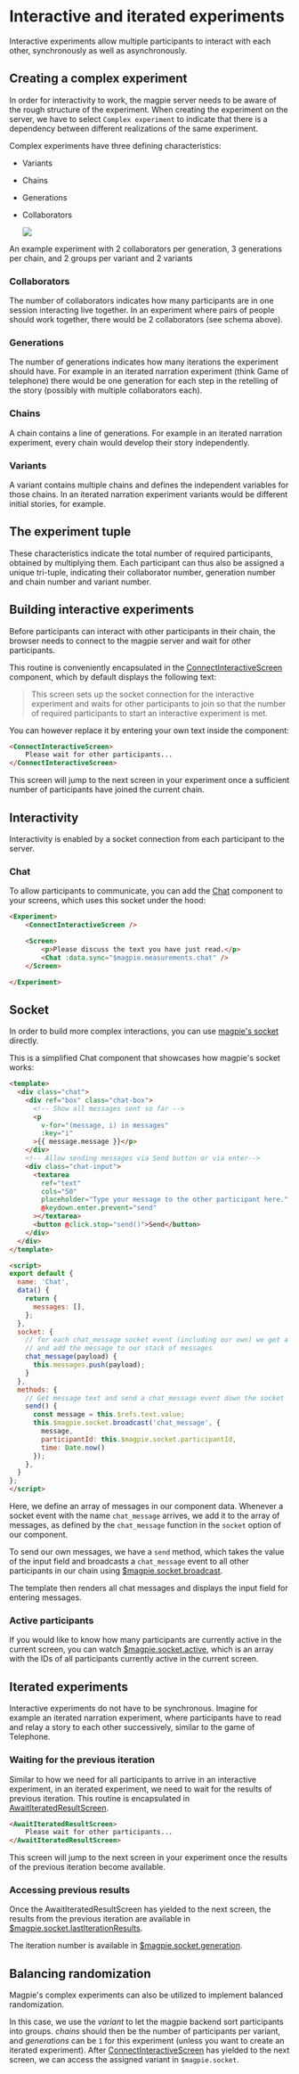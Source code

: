 # Interactive and iterated experiments
Interactive experiments allow multiple participants to interact with each other, synchronously as well as asynchronously.

## Creating a complex experiment
In order for interactivity to work, the magpie server needs to be aware of the rough structure of the experiment.
When creating the experiment on the server, we have to select `Complex experiment` to indicate that there is a dependency
between different realizations of the same experiment.

Complex experiments have three defining characteristics:

* Variants
* Chains
* Generations
* Collaborators

  <img src="/images/getting_started/complex-experiments.png" />
An example experiment with 2 collaborators per generation, 3 generations per chain, and 2 groups per variant and 2 variants

### Collaborators
The number of collaborators indicates how many participants are in one session interacting live together. In an experiment where
pairs of people should work together, there would be 2 collaborators (see schema above).

### Generations
The number of generations indicates how many iterations the experiment should have. For example in an iterated narration
experiment (think Game of telephone) there would be one generation for each step in the retelling of the story (possibly with multiple collaborators each).

### Chains
A chain contains a line of generations. For example in an iterated narration experiment, every chain would develop their story independently.

### Variants
A variant contains multiple chains and defines the independent variables for those chains. In an iterated narration experiment
variants would be different initial stories, for example.

## The experiment tuple
These characteristics indicate the total number of required participants, obtained by multiplying them. Each participant
can thus also be assigned a unique tri-tuple, indicating their collaborator number, generation number and chain number and variant number.

## Building interactive experiments
Before participants can interact with other participants in their chain, the browser needs to connect to the magpie server
and wait for other participants.

This routine is conveniently encapsulated in the [ConnectInteractiveScreen](https://reference.magpie-experiments.org/#connectinteractivescreen)
component, which by default displays the following text:

> This screen sets up the socket connection for the interactive experiment and waits for other
> participants to join so that the number of required participants to start an interactive experiment is met. 

You can however replace it by entering your own text inside the component:

```html
<ConnectInteractiveScreen>
    Please wait for other participants...
</ConnectInteractiveScreen>
```

This screen will jump to the next screen in your experiment once a sufficient number of participants have joined the current chain.

## Interactivity
Interactivity is enabled by a socket connection from each participant to the server.

### Chat
To allow participants to communicate, you can add the [Chat](https://reference.magpie-experiments.org/#chat) component
to your screens, which uses this socket under the hood:

```html
<Experiment>
    <ConnectInteractiveScreen />

    <Screen>
        <p>Please discuss the text you have just read.</p>
        <Chat :data.sync="$magpie.measurements.chat" />
    </Screen>

</Experiment>
```

## Socket
In order to build more complex interactions, you can use [magpie's socket](https://reference.magpie-experiments.org/#Socket)
directly.

This is a simplified Chat component that showcases how magpie's socket works:

```html
<template>
  <div class="chat">
    <div ref="box" class="chat-box">
      <!-- Show all messages sent so far -->
      <p
        v-for="(message, i) in messages"
        :key="i"
      >{{ message.message }}</p>
    </div>
    <!-- Allow sending messages via Send button or via enter-->
    <div class="chat-input">
      <textarea
        ref="text"
        cols="50"
        placeholder="Type your message to the other participant here."
        @keydown.enter.prevent="send"
      ></textarea>
      <button @click.stop="send()">Send</button>
    </div>
  </div>
</template>

<script>
export default {
  name: 'Chat',
  data() {
    return {
      messages: [],
    };
  },
  socket: {
    // for each chat_message socket event (including our own) we get a callback
    // and add the message to our stack of messages
    chat_message(payload) {
      this.messages.push(payload);
    }
  },
  methods: {
    // Get message text and send a chat_message event down the socket
    send() {
      const message = this.$refs.text.value;
      this.$magpie.socket.broadcast('chat_message', {
        message,
        participantId: this.$magpie.socket.participantId,
        time: Date.now()
      });
    },
  }
};
</script>
```

Here, we define an array of messages in our component data. Whenever a socket event with the name `chat_message` arrives, we add
it to the array of messages, as defined by the `chat_message` function in the `socket` option of our component.

To send our own messages, we have a `send` method, which takes the value of the input field and broadcasts a `chat_message` event
to all other participants in our chain using [$magpie.socket.broadcast](https://reference.magpie-experiments.org/#Socket+broadcast).

The template then renders all chat messages and displays the input field for entering messages.

### Active participants
If you would like to know how many participants are currently active in the current screen, you can watch
[$magpie.socket.active](https://reference.magpie-experiments.org/#Socket+active), which is an array with the IDs of all participants currently
active in the current screen.

## Iterated experiments
Interactive experiments do not have to be synchronous.
Imagine for example an iterated narration experiment, where participants have to read and relay a story to each other
successively, similar to the game of Telephone.

### Waiting for the previous iteration
Similar to how we need for all participants to arrive in an interactive experiment, in an iterated experiment, we need to
wait for the results of previous iteration. This routine is encapsulated in [AwaitIteratedResultScreen](https://reference.magpie-experiments.org/#awaitIteratedresultscreen).

```html
<AwaitIteratedResultScreen>
    Please wait for other participants...
</AwaitIteratedResultScreen>
```

This screen will jump to the next screen in your experiment once the results of the previous iteration become available.

### Accessing previous results
Once the AwaitIteratedResultScreen has yielded to the next screen, the results from the previous iteration are available
in [$magpie.socket.lastIterationResults](https://reference.magpie-experiments.org/#Socket+lastIterationResults).

The iteration number is available in [$magpie.socket.generation](https://reference.magpie-experiments.org/#Socket+generation).

## Balancing randomization
Magpie's complex experiments can also be utilized to implement balanced randomization.

In this case, we use the *variant* to let the magpie backend sort participants into groups. *chains* should then be the
number of participants per variant, and *generations* can be `1` for this experiment (unless you want to create an iterated experiment).
After [ConnectInteractiveScreen](https://reference.magpie-experiments.org/#connectinteractivescreen) has
yielded to the next screen, we can access the assigned variant in `$magpie.socket`.
